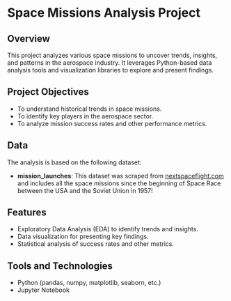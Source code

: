 # Space Missions Analysis Project

## Overview
This project analyzes various space missions to uncover trends, insights, and patterns in the aerospace industry. It leverages Python-based data analysis tools and visualization libraries to explore and present findings.

## Project Objectives
- To understand historical trends in space missions.
- To identify key players in the aerospace sector.
- To analyze mission success rates and other performance metrics.

## Data
The analysis is based on the following dataset:
- **mission_launches**: This dataset was scraped from [nextspaceflight.com](https://nextspaceflight.com/launches/past/?page=1) and includes all the space missions since the beginning of Space Race between the USA and the Soviet Union in 1957!
## Features
- Exploratory Data Analysis (EDA) to identify trends and insights.
- Data visualization for presenting key findings.
- Statistical analysis of success rates and other metrics.

## Tools and Technologies
- Python (pandas, numpy, matplotlib, seaborn, etc.)
- Jupyter Notebook

